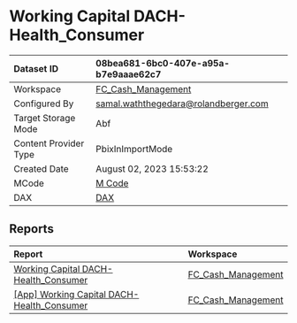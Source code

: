 



# Working Capital DACH- Health_Consumer

|Dataset ID|08bea681-6bc0-407e-a95a-b7e9aaae62c7|
| :--- | :--- |
|Workspace|[FC_Cash_Management](../Workspaces/FC_Cash_Management.md)|
|Configured By|samal.waththegedara@rolandberger.com|
|Target Storage Mode|Abf|
|Content Provider Type|PbixInImportMode|
|Created Date|August 02, 2023 15:53:22|
|MCode|[M Code](./Working-Capital-DACH--Health_Consumer/mcode.md)|
|DAX|[DAX](./Working-Capital-DACH--Health_Consumer/dax.md)|

## Reports

|Report|Workspace|
| :--- | :--- |
|[Working Capital DACH- Health_Consumer](../Reports/Working-Capital-DACH--Health_Consumer.md)|[FC_Cash_Management](../Workspaces/FC_Cash_Management.md)|
|[[App] Working Capital DACH- Health_Consumer](../Reports/[App]-Working-Capital-DACH--Health_Consumer.md)|[FC_Cash_Management](../Workspaces/FC_Cash_Management.md)|
